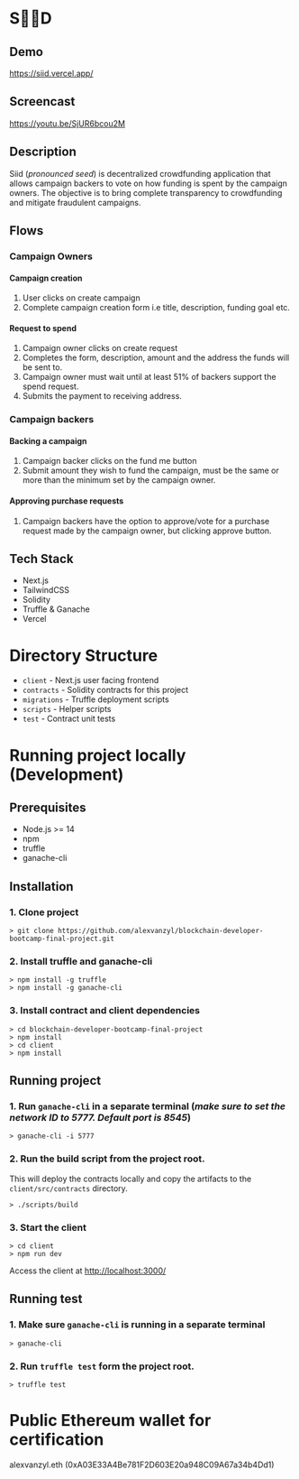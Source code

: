 # S🌱🌱D
## Demo
https://siid.vercel.app/

## Screencast
https://youtu.be/SjUR6bcou2M

## Description
Siid (_pronounced seed_) is decentralized crowdfunding application that allows campaign backers to vote on how funding is spent by the campaign owners. The objective is to bring complete transparency to crowdfunding and mitigate fraudulent campaigns.

## Flows

### Campaign Owners

#### Campaign creation
1. User clicks on create campaign
2. Complete campaign creation form i.e title, description, funding goal etc.

#### Request to spend
1. Campaign owner clicks on create request
2. Completes the form, description, amount and the address the funds will be sent to.
3. Campaign owner must wait until at least 51% of backers support the spend request.
4. Submits the payment to receiving address.

### Campaign backers
#### Backing a campaign
1. Campaign backer clicks on the fund me button
2. Submit amount they wish to fund the campaign, must be the same or more than the minimum set by the campaign owner.

#### Approving purchase requests
1. Campaign backers have the option to approve/vote for a purchase request made by the campaign owner, but clicking approve button.

## Tech Stack
- Next.js
- TailwindCSS
- Solidity
- Truffle & Ganache
- Vercel


# Directory Structure
- `client` - Next.js user facing frontend
- `contracts` - Solidity contracts for this project
- `migrations` - Truffle deployment scripts  
- `scripts` - Helper scripts
- `test` - Contract unit tests

# Running project locally (Development)

## Prerequisites
- Node.js >= 14
- npm
- truffle
- ganache-cli

## Installation
### 1. Clone project 
```shell
> git clone https://github.com/alexvanzyl/blockchain-developer-bootcamp-final-project.git
```

### 2. Install truffle and ganache-cli
```shell
> npm install -g truffle
> npm install -g ganache-cli
```
### 3. Install contract and client dependencies
```shell
> cd blockchain-developer-bootcamp-final-project
> npm install
> cd client
> npm install
```

## Running project
### 1. Run `ganache-cli` in a separate terminal (_make sure to set the network ID to 5777. Default port is 8545_)
```shell
> ganache-cli -i 5777
```
### 2. Run the build script from the project root. 
This will deploy the contracts locally and copy the artifacts to the `client/src/contracts` directory.
```shell
> ./scripts/build
```
### 3. Start the client
```shell
> cd client
> npm run dev
```
Access the client at [http://localhost:3000/](http://localhost:3000/)

## Running test
### 1. Make sure `ganache-cli` is running in a separate terminal
```shell
> ganache-cli
```
### 2. Run `truffle test` form the project root.
```shell
> truffle test
```

# Public Ethereum wallet for certification
alexvanzyl.eth (0xA03E33A4Be781F2D603E20a948C09A67a34b4Dd1)